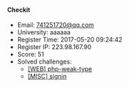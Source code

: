 #### Checkit  

* Email: 741251720@qq.com  
* University: aaaaaa  
* Register Time: 2017-05-20 09:24:42  
* Register IP: 223.98.167.90  
* Score: 51  
* Solved challenges: 
  * [[WEB] php-weak-type](https://github.com/SniperOJ/Challenges/blob/master/web/php-weak-type.json)  
  * [[MISC] signin](https://github.com/SniperOJ/Challenges/blob/master/misc/signin.json)  
